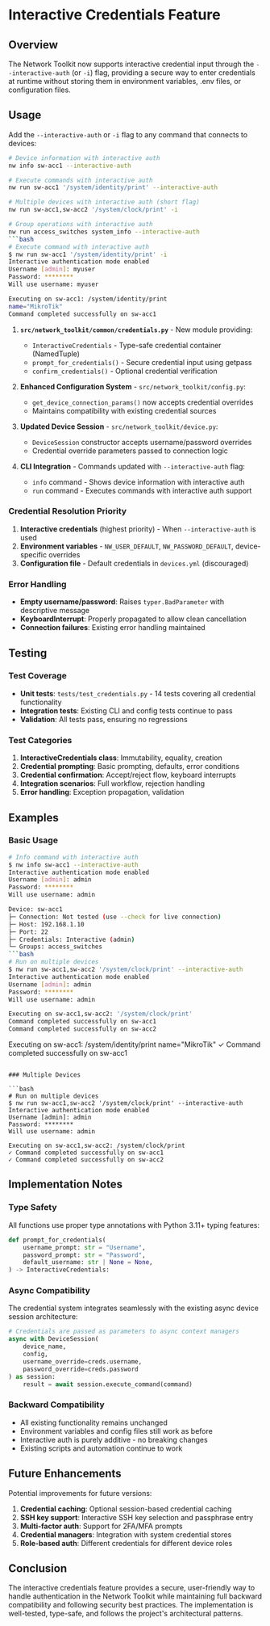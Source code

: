# Interactive Credentials Feature

## Overview

The Network Toolkit now supports interactive credential input through the `--interactive-auth` (or `-i`) flag, providing a secure way to enter credentials at runtime without storing them in environment variables, .env files, or configuration files.

## Usage

Add the `--interactive-auth` or `-i` flag to any command that connects to devices:

```bash
# Device information with interactive auth
nw info sw-acc1 --interactive-auth

# Execute commands with interactive auth
nw run sw-acc1 '/system/identity/print' --interactive-auth

# Multiple devices with interactive auth (short flag)
nw run sw-acc1,sw-acc2 '/system/clock/print' -i

# Group operations with interactive auth
nw run access_switches system_info --interactive-auth
```bash
# Execute command with interactive auth
$ nw run sw-acc1 '/system/identity/print' -i
Interactive authentication mode enabled
Username [admin]: myuser
Password: ********
Will use username: myuser

Executing on sw-acc1: /system/identity/print
name="MikroTik"
Command completed successfully on sw-acc1
```

1. **`src/network_toolkit/common/credentials.py`** - New module providing:
   - `InteractiveCredentials` - Type-safe credential container (NamedTuple)
   - `prompt_for_credentials()` - Secure credential input using getpass
   - `confirm_credentials()` - Optional credential verification

2. **Enhanced Configuration System** - `src/network_toolkit/config.py`:
   - `get_device_connection_params()` now accepts credential overrides
   - Maintains compatibility with existing credential sources

3. **Updated Device Session** - `src/network_toolkit/device.py`:
   - `DeviceSession` constructor accepts username/password overrides
   - Credential override parameters passed to connection logic

4. **CLI Integration** - Commands updated with `--interactive-auth` flag:
   - `info` command - Shows device information with interactive auth
   - `run` command - Executes commands with interactive auth support

### Credential Resolution Priority

1. **Interactive credentials** (highest priority) - When `--interactive-auth` is used
2. **Environment variables** - `NW_USER_DEFAULT`, `NW_PASSWORD_DEFAULT`, device-specific overrides
3. **Configuration file** - Default credentials in `devices.yml` (discouraged)

### Error Handling

- **Empty username/password**: Raises `typer.BadParameter` with descriptive message
- **KeyboardInterrupt**: Properly propagated to allow clean cancellation
- **Connection failures**: Existing error handling maintained

## Testing

### Test Coverage

- **Unit tests**: `tests/test_credentials.py` - 14 tests covering all credential functionality
- **Integration tests**: Existing CLI and config tests continue to pass
- **Validation**: All tests pass, ensuring no regressions

### Test Categories

1. **InteractiveCredentials class**: Immutability, equality, creation
2. **Credential prompting**: Basic prompting, defaults, error conditions
3. **Credential confirmation**: Accept/reject flow, keyboard interrupts
4. **Integration scenarios**: Full workflow, rejection handling
5. **Error handling**: Exception propagation, validation

## Examples

### Basic Usage

```bash
# Info command with interactive auth
$ nw info sw-acc1 --interactive-auth
Interactive authentication mode enabled
Username [admin]: admin
Password: ********
Will use username: admin

Device: sw-acc1
├─ Connection: Not tested (use --check for live connection)
├─ Host: 192.168.1.10
├─ Port: 22
├─ Credentials: Interactive (admin)
└─ Groups: access_switches
```bash
# Run on multiple devices
$ nw run sw-acc1,sw-acc2 '/system/clock/print' --interactive-auth
Interactive authentication mode enabled
Username [admin]: admin
Password: ********
Will use username: admin

Executing on sw-acc1,sw-acc2: '/system/clock/print'
Command completed successfully on sw-acc1
Command completed successfully on sw-acc2
```
Executing on sw-acc1: /system/identity/print
name="MikroTik"
✓ Command completed successfully on sw-acc1
```

### Multiple Devices

```bash
# Run on multiple devices
$ nw run sw-acc1,sw-acc2 '/system/clock/print' --interactive-auth
Interactive authentication mode enabled
Username [admin]: admin
Password: ********
Will use username: admin

Executing on sw-acc1,sw-acc2: /system/clock/print
✓ Command completed successfully on sw-acc1
✓ Command completed successfully on sw-acc2
```

## Implementation Notes

### Type Safety

All functions use proper type annotations with Python 3.11+ typing features:

```python
def prompt_for_credentials(
    username_prompt: str = "Username",
    password_prompt: str = "Password",
    default_username: str | None = None,
) -> InteractiveCredentials:
```

### Async Compatibility

The credential system integrates seamlessly with the existing async device session architecture:

```python
# Credentials are passed as parameters to async context managers
async with DeviceSession(
    device_name,
    config,
    username_override=creds.username,
    password_override=creds.password
) as session:
    result = await session.execute_command(command)
```

### Backward Compatibility

- All existing functionality remains unchanged
- Environment variables and config files still work as before
- Interactive auth is purely additive - no breaking changes
- Existing scripts and automation continue to work

## Future Enhancements

Potential improvements for future versions:

1. **Credential caching**: Optional session-based credential caching
2. **SSH key support**: Interactive SSH key selection and passphrase entry
3. **Multi-factor auth**: Support for 2FA/MFA prompts
4. **Credential managers**: Integration with system credential stores
5. **Role-based auth**: Different credentials for different device roles

## Conclusion

The interactive credentials feature provides a secure, user-friendly way to handle authentication in the Network Toolkit while maintaining full backward compatibility and following security best practices. The implementation is well-tested, type-safe, and follows the project's architectural patterns.
